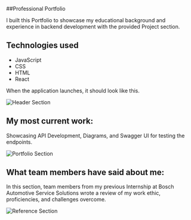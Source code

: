 ##Professional Portfolio

I built this Portfolio to showcase my educational background and experience in backend development with the provided Project section.

## Technologies used
* JavaScript
* CSS
* HTML
* React
   
When the application launches, it should look like this.
   
![Header Section](src/assets/portfolio-header-picture.PNG)

## My most current work:
Showcasing API Development, Diagrams, and Swagger UI for testing the endpoints.

![Portfolio Section](src/assets/portfolio-section-picture.PNG)

## What team members have said about me:
In this section, team members from my previous Internship at Bosch Automotive Service Solutions wrote a review of my work ethic, proficiencies, and challenges overcome.

![Reference Section](src/assets/developer-references-pictures.PNG)
